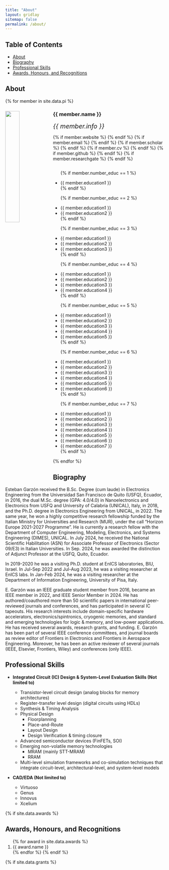 ```yaml
---
title: "About"
layout: gridlay
sitemap: false
permalink: /about/
---
```


## Table of Contents
- [About](#about)
- [Biography](#biography)
- [Professional Skills](#skills)
- [Awards, Honours, and Recognitions](#awards)


## About 
<a id="about"></a>

{% for member in site.data.pi %}

<div class="row">
  <img src="{{ site.url }}{{ site.baseurl }}/images/teampic/{{ member.photo }}" class="img-responsive" width="30%" style="float: left" />
  <h3>{{ member.name }}</h3>
  <i style="font-size:20px">{{ member.info }}</i><br>

  {% if member.website %}<a href="{{ member.website }}" target="_blank"><i class="fa fa-home fa-3x"></i></a> {% endif %}
  {% if member.email %}<a href="mailto:{{ member.email }}" target="_blank"><i class="fa fa-envelope-square fa-3x"></i></a> {% endif %}
  {% if member.scholar %} <a href="{{ member.scholar }}" target="_blank"><i class="ai ai-google-scholar-square ai-3x"></i></a> {% endif %}
  {% if member.cv %} <a href="{{ member.cv }}" target="_blank"><i class="ai ai-cv-square ai-3x"></i></a> {% endif %}
  {% if member.github %} <a href="{{ member.github }}" target="_blank"><i class="fa fa-github-square fa-3x"></i></a> {% endif %}
  {% if member.researchgate %} <a href="{{ member.researchgate }}" target="_blank"><i class="ai ai-researchgate-square ai-3x"></i></a> {% endif %}
  <ul style="overflow: hidden">

  {% if member.number_educ == 1 %}
  <li> {{ member.education1 }} </li>
  {% endif %}

  {% if member.number_educ == 2 %}
  <li> {{ member.education1 }} </li>
  <li> {{ member.education2 }} </li>
  {% endif %}

  {% if member.number_educ == 3 %}
  <li> {{ member.education1 }} </li>
  <li> {{ member.education2 }} </li>
  <li> {{ member.education3 }} </li>
  {% endif %}

  {% if member.number_educ == 4 %}
  <li> {{ member.education1 }} </li>
  <li> {{ member.education2 }} </li>
  <li> {{ member.education3 }} </li>
  <li> {{ member.education4 }} </li>
  {% endif %}

  {% if member.number_educ == 5 %}
  <li> {{ member.education1 }} </li>
  <li> {{ member.education2 }} </li>
  <li> {{ member.education3 }} </li>
  <li> {{ member.education4 }} </li>
  <li> {{ member.education5 }} </li>
  {% endif %}

  {% if member.number_educ == 6 %}
  <li> {{ member.education1 }} </li>
  <li> {{ member.education2 }} </li>
  <li> {{ member.education3 }} </li>
  <li> {{ member.education4 }} </li>
  <li> {{ member.education5 }} </li>
  <li> {{ member.education6 }} </li>
  {% endif %}

  {% if member.number_educ == 7 %}
  <li> {{ member.education1 }} </li>
  <li> {{ member.education2 }} </li>
  <li> {{ member.education3 }} </li>
  <li> {{ member.education4 }} </li>
  <li> {{ member.education5 }} </li>
  <li> {{ member.education6 }} </li>
  <li> {{ member.education7 }} </li>
  {% endif %}

  </ul>
</div>

{% endfor %}

## Biography
<a id="biography"></a>

Esteban Garzón received the B.Sc. Degree (cum laude) in Electronics Engineering from the Universidad San
Francisco de Quito (USFQ), Ecuador, in 2016, the dual M.Sc. degree (GPA: 4.0/4.0) in Nanoelectronics
and Electronics from USFQ and University of Calabria (UNICAL), Italy, in 2018, and the Ph.D. degree
in Electronics Engineering from UNICAL, in 2022. The same year, he won a highly competitive research
fellowship funded by the Italian Ministry for Universities and Research (MUR), under the call “Horizon
Europe 2021-2027 Programme”. He is currently a research fellow with the Department of Computer
Engineering, Modeling, Electronics, and Systems Engineering (DIMES), UNICAL. In July 2024, he received the National Scientific Habilitation (ASN) for Associate Professor of Electronics (Sector 09/E3) in Italian Universities. In Sep. 2024, he was awarded the distinction of Adjunct Professor at the USFQ, Quito, Ecuador.


In 2019-2020 he was a visiting Ph.D. student at EnICS laboratories, BIU, Israel. In Jul-Sep 2022 and
Jul-Aug 2023, he was a visiting researcher at EnICS labs. In Jan-Feb 2024, he was a visiting researcher at
the Department of Information Engineering, University of Pisa, Italy.

E. Garzón was an IEEE graduate student member from 2016, became an IEEE member in 2022, and
IEEE Senior Member in 2024. He has authored/coauthored more than 50 scientific papers in international
peer-reviewed journals and conferences, and has participated in several IC tapeouts. His research interests
include domain-specific hardware accelerators, electronics/spintronics, cryogenic memories, and standard
and emerging technologies for logic & memory, and low-power applications. He has received several awards,
research grants, and funding. E. Garzón has been part of several IEEE conference committees, and journal
boards as review editor of Frontiers in Electronics and Frontiers in Aerospace Engineering. Moreover, he has
been an active reviewer of several journals (IEEE, Elsevier, Frontiers, Wiley) and conferences (only IEEE).

## Professional Skills 
<a id="skills"></a>
- **Integrated Circuit (IC) Design & System-Level Evaluation Skills (Not limited to)**
  - Transistor-level circuit design (analog blocks for memory architectures)
  - Register-transfer level design (digital circuits using HDLs)
  - Synthesis & Timing Analysis
  - Physical Design
    - Floorplanning
    - Place-and-Route
    - Layout Design
    - Design Verification & timing closure
  - Advanced semiconductor devices (FinFETs, SOI)
  - Emerging non-volatile memory technologies
    - MRAM (mainly STT-MRAM)
    - RRAM
  - Multi-level simulation frameworks and co-simulation techniques that integrate circuit-level, architectural-level, and system-level models

- **CAD/EDA (Not limited to)**
  * Virtuoso
  * Genus
  * Innovus
  * Xcelium

{% if site.data.awards %}
## Awards, Honours, and Recognitions
<a id="awards"></a>

<ol>
{% for award in site.data.awards %}
<li>
 {{ award.name }}
</li>
{% endfor %}
{% endif %}
</ol>

{% if site.data.grants %}

<!-- 
## Grants

{% for grant in site.data.grants %}
* {{ grant.name }}
{% endfor %}

{% endif %}
-->



<!-- 

## Current and Past Collaborators

### National
* Prof. Marco Lanuzza (Department of Computer Engineering, Modeling, Electronics and Systems, University of Calabria, Rende, Italy)</a>

### International

## Collaborators

* <a href="http://colonius.caltech.edu/" target="_blank">Professor Tim Colonius (Department of Mechanical and Civil Engineering, Caltech)</a>
* <a href="https://www.imperial.ac.uk/people/g.rigas" target="_blank">Professor Georgios Rigas (Department of Aeronautics, Imperial College London)</a>
* <a href="http://flowphysics.ucsd.edu/" target="_blank">Professor Oliver Schmidt (Department of Mechanical and Aerospace Engineering, UC San Diego)</a>
* <a href="http://atowne.com/" target="_blank">Professor Aaron Towne (Department of Mechanical Engineering, University of Michigan)</a>
* <a href="https://scholar.google.fr/citations?user=X7P6FUEAAAAJ&hl=fr" target="_blank"> Dr. Peter Jordan (Institut Pprime, CNRS, Universit ́e de Poitiers )</a>
* <a href="http://denissipp.free.fr/" target="_blank"> Dr. Denis Sipp (Research Director at ONERA)</a>
* <a href="http://www.ita.br/~cavalieri" target="_blank"> Professor Andre Cavalieri (Engenharia Aeronáutica, Instituto Tecnológico de Aeronáutica)</a>
* <a href="https://www.cascadetechnologies.com/" target="_blank"> Dr. Guillaume Brès (Director of Operations and Senior Research Scientist, CASCADE Technologies)</a>
-->





